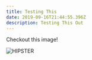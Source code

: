 ```yaml
---
title: Testing This
date: 2019-09-16T21:44:55.396Z
description: Testing This Out
---
```

Checkout this image!

![](/img/1-34.jpg "HIPSTER")
